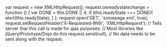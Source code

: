 var request = new XMLHttpRequest();
request.onreadystatechange = function () {
    var DONE = this.DONE || 4;
    if (this.readyState === DONE){
        alert(this.readyState);
    }
};
request.open('GET', 'somepage.xml', true);
request.setRequestHeader('X-Requested-With', 'XMLHttpRequest');  // Tells server that this call is made for ajax purposes.
                                                                 // Most libraries like jQuery/Prototype/Dojo do this
request.send(null);  // No data needs to be sent along with the request.